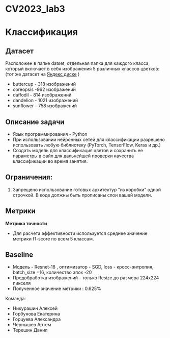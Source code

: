 # CV2023_lab3 
#  Классификация

## Датасет
Расположен в папке datset, отдельная папка для каждого класса, который включает в себя изображения 5 различных классов цветков:
(тот же датасет на [Яндекс диске](https://disk.yandex.ru/d/r6AFbcgSAKzg0A) ) 
* buttercup - 318 изображений
* coreopsis -962 изображений
* daffodil - 814 изображений
* dandelion - 1021 изображений
* sunflower - 758 изображений
  
## Описание задачи
* Язык программирования - Python
* При использовании нейронных сетей для классификации разрешено использовать любую библиотеку (PyTorch, TensorFlow, Keras и др.)
* Создать модель для классификация цветов и сохранить ее параметры в файл для дальнейшей проверки качества классификации во время занятия.
  
## Ограничения:
1. Запрещено использование готовых архитектур "из коробки" одной строчкой. В коде должны быть прописаны слои вашей модели.

## Метрики
**Метрика точности**
* Для расчета эффективности используется среднее значение метрики f1-score по всем 5 классам.

## Baseline
* Модель - Resnet-18 , оптимизатор - SGD, lоss - кросс-энтропия, batch_size =16, количество эпох -20
* Предобработка изображений - только Resize до размера 224x224 пикселя
* Полученное значение метрики : 0.625%

Команда:
* Никурашин Алексей
* Горбунова Екатерина 
* Горцуева Александра
* Чернышев Артем
* Терешин Данил
